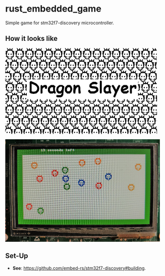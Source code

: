 # rust_embedded_game

Simple game for stm32f7-discovery microcontroller.

## How it looks like

![Start screen](images/dragonSlayer.png)

![Screenshot of the running game](images/game_screenshot.png) 

## Set-Up

- **See**:  <https://github.com/embed-rs/stm32f7-discovery#building>.

